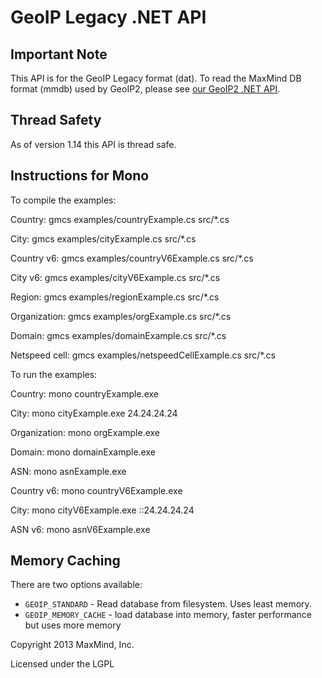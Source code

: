 # GeoIP Legacy .NET API #

## Important Note ##

This API is for the GeoIP Legacy format (dat). To read the MaxMind DB format
(mmdb) used by GeoIP2, please see
[our GeoIP2 .NET API](https://github.com/maxmind/GeoIP2-dotnet).

## Thread Safety ##

As of version 1.14 this API is thread safe.

## Instructions for Mono ##

To compile the examples:

Country:
gmcs examples/countryExample.cs src/*.cs

City:
gmcs examples/cityExample.cs src/*.cs

Country v6:
gmcs examples/countryV6Example.cs src/*.cs

City v6:
gmcs examples/cityV6Example.cs src/*.cs

Region:
gmcs examples/regionExample.cs src/*.cs

Organization:
gmcs examples/orgExample.cs src/*.cs

Domain:
gmcs examples/domainExample.cs src/*.cs

Netspeed cell:
gmcs examples/netspeedCellExample.cs src/*.cs

To run the examples:

Country:
mono countryExample.exe

City:
mono cityExample.exe 24.24.24.24

Organization:
mono orgExample.exe

Domain:
mono domainExample.exe

ASN:
mono asnExample.exe

Country v6:
mono countryV6Example.exe

City:
mono cityV6Example.exe ::24.24.24.24

ASN v6:
mono asnV6Example.exe

## Memory Caching ##

There are two options available:

* `GEOIP_STANDARD` - Read database from filesystem. Uses least memory.
* `GEOIP_MEMORY_CACHE` - load database into memory, faster performance
  but uses more memory

Copyright 2013 MaxMind, Inc.

Licensed under the LGPL
